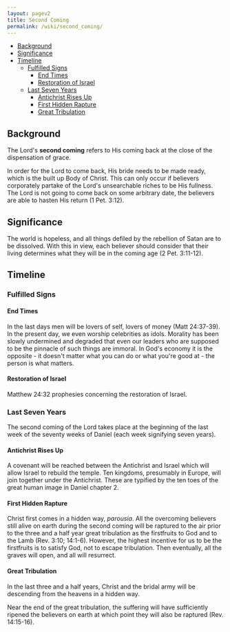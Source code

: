 ```yaml
---
layout: pagev2
title: Second Coming
permalink: /wiki/second_coming/
---
```

- [Background](#background)
- [Significance](#significance)
- [Timeline](#timeline)
  - [Fulfilled Signs](#fulfilled-signs)
    - [End Times](#end-times)
    - [Restoration of Israel](#restoration-of-israel)
  - [Last Seven Years](#last-seven-years)
    - [Antichrist Rises Up](#antichrist-rises-up)
    - [First Hidden Rapture](#first-hidden-rapture)
    - [Great Tribulation](#great-tribulation)

## Background

The Lord's **second coming** refers to His coming back at the close of the dispensation of grace.

In order for the Lord to come back, His bride needs to be made ready, which is the built up Body of Christ. This can only occur if believers corporately partake of the Lord's unsearchable riches to be His fullness. The Lord is not going to come back on some arbitrary date, the believers are able to hasten His return (1 Pet. 3:12).

## Significance

The world is hopeless, and all things defiled by the rebellion of Satan are to be dissolved. With this in view, each believer should consider that their living determines what they will be in the coming age (2 Pet. 3:11-12).

## Timeline 

### Fulfilled Signs

#### End Times

In the last days men will be lovers of self, lovers of money (Matt 24:37-39). In the present day, we even worship celebrities as idols. Morality has been slowly undermined and degraded that even our leaders who are supposed to be the pinnacle of such things are immoral. In God's economy it is the opposite - it doesn't matter what you can do or what you're good at - the person is what matters.

#### Restoration of Israel

Matthew 24:32 prophesies concerning the restoration of Israel.

### Last Seven Years

The second coming of the Lord takes place at the beginning of the last week of the seventy weeks of Daniel (each week signifying seven years).

#### Antichrist Rises Up

 A covenant will be reached between the Antichrist and Israel which will allow Israel to rebuild the temple. Ten kingdoms, presumably in Europe, will join together under the Antichrist. These are typified by the ten toes of the great human image in Daniel chapter 2.

#### First Hidden Rapture

Christ first comes in a hidden way, *parousia*. All the  overcoming believers still alive on earth during the second coming will be raptured to the air prior to the three and a half year great tribulation as the firstfruits to God and to the Lamb (Rev. 3:10; 14:1-6). However, the highest incentive for us to be the firstfruits is to satisfy God, not to escape tribulation. Then eventually, all the graves will open, and all will resurrect.

#### Great Tribulation

In the last three and a half years, Christ and the bridal army will be descending from the heavens in a hidden way.

Near the end of the great tribulation, the suffering will have sufficiently ripened the believers on earth at which point they will also be raptured (Rev. 14:15-16).